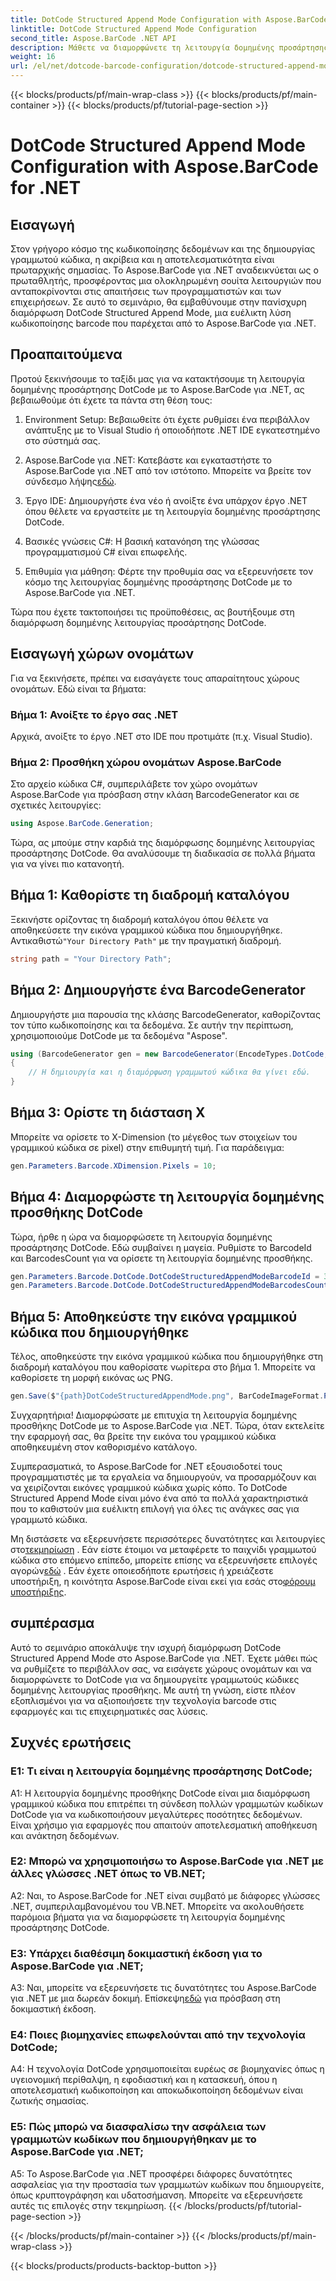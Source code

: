 ```yaml
---
title: DotCode Structured Append Mode Configuration with Aspose.BarCode for .NET
linktitle: DotCode Structured Append Mode Configuration
second_title: Aspose.BarCode .NET API
description: Μάθετε να διαμορφώνετε τη λειτουργία δομημένης προσάρτησης DotCode με το Aspose.BarCode για .NET και να δημιουργείτε αποτελεσματικούς γραμμωτούς κώδικες.
weight: 16
url: /el/net/dotcode-barcode-configuration/dotcode-structured-append-mode-configuration/
---
```


{{< blocks/products/pf/main-wrap-class >}}
{{< blocks/products/pf/main-container >}}
{{< blocks/products/pf/tutorial-page-section >}}

# DotCode Structured Append Mode Configuration with Aspose.BarCode for .NET

## Εισαγωγή

Στον γρήγορο κόσμο της κωδικοποίησης δεδομένων και της δημιουργίας γραμμωτού κώδικα, η ακρίβεια και η αποτελεσματικότητα είναι πρωταρχικής σημασίας. Το Aspose.BarCode για .NET αναδεικνύεται ως ο πρωταθλητής, προσφέροντας μια ολοκληρωμένη σουίτα λειτουργιών που ανταποκρίνονται στις απαιτήσεις των προγραμματιστών και των επιχειρήσεων. Σε αυτό το σεμινάριο, θα εμβαθύνουμε στην πανίσχυρη διαμόρφωση DotCode Structured Append Mode, μια ευέλικτη λύση κωδικοποίησης barcode που παρέχεται από το Aspose.BarCode για .NET.

## Προαπαιτούμενα

Προτού ξεκινήσουμε το ταξίδι μας για να κατακτήσουμε τη λειτουργία δομημένης προσάρτησης DotCode με το Aspose.BarCode για .NET, ας βεβαιωθούμε ότι έχετε τα πάντα στη θέση τους:

1. Environment Setup: Βεβαιωθείτε ότι έχετε ρυθμίσει ένα περιβάλλον ανάπτυξης με το Visual Studio ή οποιοδήποτε .NET IDE εγκατεστημένο στο σύστημά σας.

2.  Aspose.BarCode για .NET: Κατεβάστε και εγκαταστήστε το Aspose.BarCode για .NET από τον ιστότοπο. Μπορείτε να βρείτε τον σύνδεσμο λήψης[εδώ](https://releases.aspose.com/barcode/net/).

3. Έργο IDE: Δημιουργήστε ένα νέο ή ανοίξτε ένα υπάρχον έργο .NET όπου θέλετε να εργαστείτε με τη λειτουργία δομημένης προσάρτησης DotCode.

4. Βασικές γνώσεις C#: Η βασική κατανόηση της γλώσσας προγραμματισμού C# είναι επωφελής.

5. Επιθυμία για μάθηση: Φέρτε την προθυμία σας να εξερευνήσετε τον κόσμο της λειτουργίας δομημένης προσάρτησης DotCode με το Aspose.BarCode για .NET.

Τώρα που έχετε τακτοποιήσει τις προϋποθέσεις, ας βουτήξουμε στη διαμόρφωση δομημένης λειτουργίας προσάρτησης DotCode.

## Εισαγωγή χώρων ονομάτων

Για να ξεκινήσετε, πρέπει να εισαγάγετε τους απαραίτητους χώρους ονομάτων. Εδώ είναι τα βήματα:

### Βήμα 1: Ανοίξτε το έργο σας .NET

Αρχικά, ανοίξτε το έργο .NET στο IDE που προτιμάτε (π.χ. Visual Studio).

### Βήμα 2: Προσθήκη χώρου ονομάτων Aspose.BarCode

Στο αρχείο κώδικα C#, συμπεριλάβετε τον χώρο ονομάτων Aspose.BarCode για πρόσβαση στην κλάση BarcodeGenerator και σε σχετικές λειτουργίες:

```csharp
using Aspose.BarCode.Generation;
```

Τώρα, ας μπούμε στην καρδιά της διαμόρφωσης δομημένης λειτουργίας προσάρτησης DotCode. Θα αναλύσουμε τη διαδικασία σε πολλά βήματα για να γίνει πιο κατανοητή.

## Βήμα 1: Καθορίστε τη διαδρομή καταλόγου

 Ξεκινήστε ορίζοντας τη διαδρομή καταλόγου όπου θέλετε να αποθηκεύσετε την εικόνα γραμμικού κώδικα που δημιουργήθηκε. Αντικαθιστώ`"Your Directory Path"` με την πραγματική διαδρομή.

```csharp
string path = "Your Directory Path";
```

## Βήμα 2: Δημιουργήστε ένα BarcodeGenerator

Δημιουργήστε μια παρουσία της κλάσης BarcodeGenerator, καθορίζοντας τον τύπο κωδικοποίησης και τα δεδομένα. Σε αυτήν την περίπτωση, χρησιμοποιούμε DotCode με τα δεδομένα "Aspose".

```csharp
using (BarcodeGenerator gen = new BarcodeGenerator(EncodeTypes.DotCode, "Aspose"))
{
    // Η δημιουργία και η διαμόρφωση γραμμωτού κώδικα θα γίνει εδώ.
}
```

## Βήμα 3: Ορίστε τη διάσταση Χ

Μπορείτε να ορίσετε το X-Dimension (το μέγεθος των στοιχείων του γραμμικού κώδικα σε pixel) στην επιθυμητή τιμή. Για παράδειγμα:

```csharp
gen.Parameters.Barcode.XDimension.Pixels = 10;
```

## Βήμα 4: Διαμορφώστε τη λειτουργία δομημένης προσθήκης DotCode

Τώρα, ήρθε η ώρα να διαμορφώσετε τη λειτουργία δομημένης προσάρτησης DotCode. Εδώ συμβαίνει η μαγεία. Ρυθμίστε το BarcodeId και BarcodesCount για να ορίσετε τη λειτουργία δομημένης προσθήκης.

```csharp
gen.Parameters.Barcode.DotCode.DotCodeStructuredAppendModeBarcodeId = 3;
gen.Parameters.Barcode.DotCode.DotCodeStructuredAppendModeBarcodesCount = 5;
```

## Βήμα 5: Αποθηκεύστε την εικόνα γραμμικού κώδικα που δημιουργήθηκε

Τέλος, αποθηκεύστε την εικόνα γραμμικού κώδικα που δημιουργήθηκε στη διαδρομή καταλόγου που καθορίσατε νωρίτερα στο βήμα 1. Μπορείτε να καθορίσετε τη μορφή εικόνας ως PNG.

```csharp
gen.Save($"{path}DotCodeStructuredAppendMode.png", BarCodeImageFormat.Png);
```

Συγχαρητήρια! Διαμορφώσατε με επιτυχία τη λειτουργία δομημένης προσθήκης DotCode με το Aspose.BarCode για .NET. Τώρα, όταν εκτελείτε την εφαρμογή σας, θα βρείτε την εικόνα του γραμμικού κώδικα αποθηκευμένη στον καθορισμένο κατάλογο.

Συμπερασματικά, το Aspose.BarCode for .NET εξουσιοδοτεί τους προγραμματιστές με τα εργαλεία να δημιουργούν, να προσαρμόζουν και να χειρίζονται εικόνες γραμμικού κώδικα χωρίς κόπο. Το DotCode Structured Append Mode είναι μόνο ένα από τα πολλά χαρακτηριστικά που το καθιστούν μια ευέλικτη επιλογή για όλες τις ανάγκες σας για γραμμωτό κώδικα.

 Μη διστάσετε να εξερευνήσετε περισσότερες δυνατότητες και λειτουργίες στο[τεκμηρίωση](https://reference.aspose.com/barcode/net/) . Εάν είστε έτοιμοι να μεταφέρετε το παιχνίδι γραμμωτού κώδικα στο επόμενο επίπεδο, μπορείτε επίσης να εξερευνήσετε επιλογές αγορών[εδώ](https://purchase.aspose.com/buy) . Εάν έχετε οποιεσδήποτε ερωτήσεις ή χρειάζεστε υποστήριξη, η κοινότητα Aspose.BarCode είναι εκεί για εσάς στο[φόρουμ υποστήριξης](https://forum.aspose.com/c/barcode/13).

## συμπέρασμα

Αυτό το σεμινάριο αποκάλυψε την ισχυρή διαμόρφωση DotCode Structured Append Mode στο Aspose.BarCode για .NET. Έχετε μάθει πώς να ρυθμίζετε το περιβάλλον σας, να εισάγετε χώρους ονομάτων και να διαμορφώνετε το DotCode για να δημιουργείτε γραμμωτούς κώδικες δομημένης λειτουργίας προσθήκης. Με αυτή τη γνώση, είστε πλέον εξοπλισμένοι για να αξιοποιήσετε την τεχνολογία barcode στις εφαρμογές και τις επιχειρηματικές σας λύσεις.

## Συχνές ερωτήσεις

### Ε1: Τι είναι η λειτουργία δομημένης προσάρτησης DotCode;

A1: Η λειτουργία δομημένης προσθήκης DotCode είναι μια διαμόρφωση γραμμικού κώδικα που επιτρέπει τη σύνδεση πολλών γραμμωτών κωδίκων DotCode για να κωδικοποιήσουν μεγαλύτερες ποσότητες δεδομένων. Είναι χρήσιμο για εφαρμογές που απαιτούν αποτελεσματική αποθήκευση και ανάκτηση δεδομένων.

### Ε2: Μπορώ να χρησιμοποιήσω το Aspose.BarCode για .NET με άλλες γλώσσες .NET όπως το VB.NET;

A2: Ναι, το Aspose.BarCode for .NET είναι συμβατό με διάφορες γλώσσες .NET, συμπεριλαμβανομένου του VB.NET. Μπορείτε να ακολουθήσετε παρόμοια βήματα για να διαμορφώσετε τη λειτουργία δομημένης προσάρτησης DotCode.

### Ε3: Υπάρχει διαθέσιμη δοκιμαστική έκδοση για το Aspose.BarCode για .NET;

A3: Ναι, μπορείτε να εξερευνήσετε τις δυνατότητες του Aspose.BarCode για .NET με μια δωρεάν δοκιμή. Επίσκεψη[εδώ](https://releases.aspose.com/) για πρόσβαση στη δοκιμαστική έκδοση.

### Ε4: Ποιες βιομηχανίες επωφελούνται από την τεχνολογία DotCode;

A4: Η τεχνολογία DotCode χρησιμοποιείται ευρέως σε βιομηχανίες όπως η υγειονομική περίθαλψη, η εφοδιαστική και η κατασκευή, όπου η αποτελεσματική κωδικοποίηση και αποκωδικοποίηση δεδομένων είναι ζωτικής σημασίας.

### Ε5: Πώς μπορώ να διασφαλίσω την ασφάλεια των γραμμωτών κωδίκων που δημιουργήθηκαν με το Aspose.BarCode για .NET;

A5: Το Aspose.BarCode για .NET προσφέρει διάφορες δυνατότητες ασφαλείας για την προστασία των γραμμωτών κωδίκων που δημιουργείτε, όπως κρυπτογράφηση και υδατοσήμανση. Μπορείτε να εξερευνήσετε αυτές τις επιλογές στην τεκμηρίωση.
{{< /blocks/products/pf/tutorial-page-section >}}

{{< /blocks/products/pf/main-container >}}
{{< /blocks/products/pf/main-wrap-class >}}

{{< blocks/products/products-backtop-button >}}
